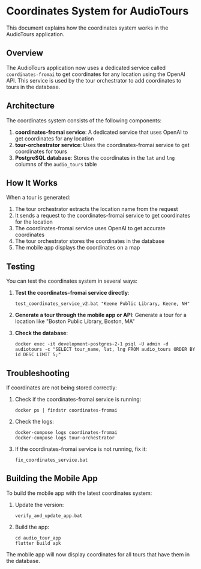 # Coordinates System for AudioTours

This document explains how the coordinates system works in the AudioTours application.

## Overview

The AudioTours application now uses a dedicated service called `coordinates-fromai` to get coordinates for any location using the OpenAI API. This service is used by the tour orchestrator to add coordinates to tours in the database.

## Architecture

The coordinates system consists of the following components:

1. **coordinates-fromai service**: A dedicated service that uses OpenAI to get coordinates for any location
2. **tour-orchestrator service**: Uses the coordinates-fromai service to get coordinates for tours
3. **PostgreSQL database**: Stores the coordinates in the `lat` and `lng` columns of the `audio_tours` table

## How It Works

When a tour is generated:

1. The tour orchestrator extracts the location name from the request
2. It sends a request to the coordinates-fromai service to get coordinates for the location
3. The coordinates-fromai service uses OpenAI to get accurate coordinates
4. The tour orchestrator stores the coordinates in the database
5. The mobile app displays the coordinates on a map

## Testing

You can test the coordinates system in several ways:

1. **Test the coordinates-fromai service directly**:
   ```
   test_coordinates_service_v2.bat "Keene Public Library, Keene, NH"
   ```

2. **Generate a tour through the mobile app or API**:
   Generate a tour for a location like "Boston Public Library, Boston, MA"

3. **Check the database**:
   ```
   docker exec -it development-postgres-2-1 psql -U admin -d audiotours -c "SELECT tour_name, lat, lng FROM audio_tours ORDER BY id DESC LIMIT 5;"
   ```

## Troubleshooting

If coordinates are not being stored correctly:

1. Check if the coordinates-fromai service is running:
   ```
   docker ps | findstr coordinates-fromai
   ```

2. Check the logs:
   ```
   docker-compose logs coordinates-fromai
   docker-compose logs tour-orchestrator
   ```

3. If the coordinates-fromai service is not running, fix it:
   ```
   fix_coordinates_service.bat
   ```

## Building the Mobile App

To build the mobile app with the latest coordinates system:

1. Update the version:
   ```
   verify_and_update_app.bat
   ```

2. Build the app:
   ```
   cd audio_tour_app
   flutter build apk
   ```

The mobile app will now display coordinates for all tours that have them in the database.